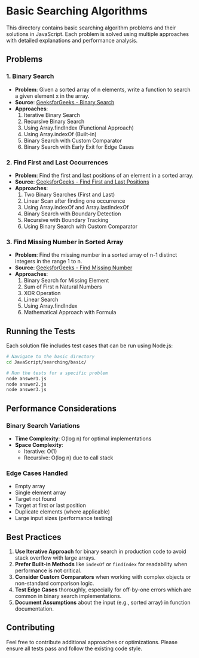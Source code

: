 # Basic Searching Algorithms

This directory contains basic searching algorithm problems and their solutions in JavaScript. Each problem is solved using multiple approaches with detailed explanations and performance analysis.

## Problems

### 1. Binary Search
- **Problem**: Given a sorted array of n elements, write a function to search a given element x in the array.
- **Source**: [GeeksforGeeks - Binary Search](https://www.geeksforgeeks.org/binary-search/)
- **Approaches**:
  1. Iterative Binary Search
  2. Recursive Binary Search
  3. Using Array.findIndex (Functional Approach)
  4. Using Array.indexOf (Built-in)
  5. Binary Search with Custom Comparator
  6. Binary Search with Early Exit for Edge Cases

### 2. Find First and Last Occurrences
- **Problem**: Find the first and last positions of an element in a sorted array.
- **Source**: [GeeksforGeeks - Find First and Last Positions](https://www.geeksforgeeks.org/find-first-and-last-positions-of-an-element-in-a-sorted-array/)
- **Approaches**:
  1. Two Binary Searches (First and Last)
  2. Linear Scan after finding one occurrence
  3. Using Array.indexOf and Array.lastIndexOf
  4. Binary Search with Boundary Detection
  5. Recursive with Boundary Tracking
  6. Using Binary Search with Custom Comparator

### 3. Find Missing Number in Sorted Array
- **Problem**: Find the missing number in a sorted array of n-1 distinct integers in the range 1 to n.
- **Source**: [GeeksforGeeks - Find Missing Number](https://www.geeksforgeeks.org/find-the-missing-number-in-a-sorted-array/)
- **Approaches**:
  1. Binary Search for Missing Element
  2. Sum of First n Natural Numbers
  3. XOR Operation
  4. Linear Search
  5. Using Array.findIndex
  6. Mathematical Approach with Formula

## Running the Tests

Each solution file includes test cases that can be run using Node.js:

```bash
# Navigate to the basic directory
cd JavaScript/searching/basic/

# Run the tests for a specific problem
node answer1.js
node answer2.js
node answer3.js
```

## Performance Considerations

### Binary Search Variations
- **Time Complexity**: O(log n) for optimal implementations
- **Space Complexity**: 
  - Iterative: O(1)
  - Recursive: O(log n) due to call stack

### Edge Cases Handled
- Empty array
- Single element array
- Target not found
- Target at first or last position
- Duplicate elements (where applicable)
- Large input sizes (performance testing)

## Best Practices

1. **Use Iterative Approach** for binary search in production code to avoid stack overflow with large arrays.
2. **Prefer Built-in Methods** like `indexOf` or `findIndex` for readability when performance is not critical.
3. **Consider Custom Comparators** when working with complex objects or non-standard comparison logic.
4. **Test Edge Cases** thoroughly, especially for off-by-one errors which are common in binary search implementations.
5. **Document Assumptions** about the input (e.g., sorted array) in function documentation.

## Contributing

Feel free to contribute additional approaches or optimizations. Please ensure all tests pass and follow the existing code style.

